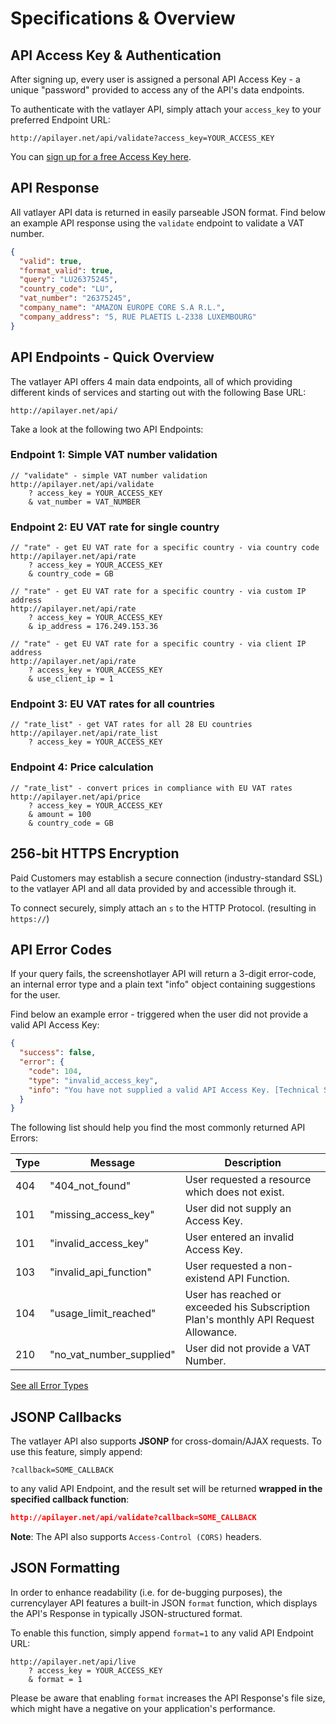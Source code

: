 # Specifications & Overview

## API Access Key & Authentication

After signing up, every user is assigned a personal API Access Key - a unique "password" provided to access any of the API's data endpoints.

To authenticate with the vatlayer API, simply attach your `access_key` to your preferred Endpoint URL:

```url
http://apilayer.net/api/validate?access_key=YOUR_ACCESS_KEY  
```

You can [sign up for a free Access Key here](https://vatlayer.com/product).

## API Response

All vatlayer API data is returned in easily parseable JSON format. Find below an example API response using the `validate` endpoint to validate a VAT number.

```json
{
  "valid": true,
  "format_valid": true,
  "query": "LU26375245",
  "country_code": "LU",
  "vat_number": "26375245",
  "company_name": "AMAZON EUROPE CORE S.A R.L.",
  "company_address": "5, RUE PLAETIS L-2338 LUXEMBOURG"
}       
```

## API Endpoints - Quick Overview

The vatlayer API offers 4 main data endpoints, all of which providing different kinds of services and starting out with the following Base URL:

```url
http://apilayer.net/api/
```

Take a look at the following two API Endpoints: 

### Endpoint 1: Simple VAT number validation

```url
// "validate" - simple VAT number validation
http://apilayer.net/api/validate
    ? access_key = YOUR_ACCESS_KEY
    & vat_number = VAT_NUMBER
```

### Endpoint 2: EU VAT rate for single country

```url
// "rate" - get EU VAT rate for a specific country - via country code  
http://apilayer.net/api/rate
    ? access_key = YOUR_ACCESS_KEY
    & country_code = GB
    
// "rate" - get EU VAT rate for a specific country - via custom IP address  
http://apilayer.net/api/rate
    ? access_key = YOUR_ACCESS_KEY
    & ip_address = 176.249.153.36
    
// "rate" - get EU VAT rate for a specific country - via client IP address  
http://apilayer.net/api/rate
    ? access_key = YOUR_ACCESS_KEY
    & use_client_ip = 1
```

### Endpoint 3: EU VAT rates for all countries

```url
// "rate_list" - get VAT rates for all 28 EU countries
http://apilayer.net/api/rate_list
    ? access_key = YOUR_ACCESS_KEY
```

### Endpoint 4: Price calculation

```url
// "rate_list" - convert prices in compliance with EU VAT rates
http://apilayer.net/api/price
    ? access_key = YOUR_ACCESS_KEY
    & amount = 100
    & country_code = GB
```

## 256-bit HTTPS Encryption

Paid Customers may establish a secure connection (industry-standard SSL) to the vatlayer API and all data provided by and accessible through it.

To connect securely, simply attach an `s` to the HTTP Protocol. (resulting in `https://`)


## API Error Codes

If your query fails, the screenshotlayer API will return a 3-digit error-code, an internal error type and a plain text "info" object containing suggestions for the user.

Find below an example error - triggered when the user did not provide a valid API Access Key:

```json
{
  "success": false,
  "error": {
    "code": 104,
    "type": "invalid_access_key",
    "info": "You have not supplied a valid API Access Key. [Technical Support: support@apilayer.net]"    
  }
}
```

The following list should help you find the most commonly returned API Errors:

| Type | Message  | Description |
|------------ |---------------| -----|
| 404 | "404_not_found" | User requested a resource which does not exist. |
| 101 | "missing_access_key" | User did not supply an Access Key. |
| 101 | "invalid_access_key" | User entered an invalid Access Key. |
| 103 | "invalid_api_function" | User requested a non-existend API Function. |
| 104 | "usage_limit_reached" | User has reached or exceeded his Subscription Plan's monthly API Request Allowance. |
| 210 | "no_vat_number_supplied" | User did not provide a VAT Number. |

[See all Error Types](https://vatlayer.com/documentation#error_codes)

## JSONP Callbacks

The vatlayer API also supports **JSONP** for cross-domain/AJAX requests. To use this feature, simply append:

`?callback=SOME_CALLBACK`

to any valid API Endpoint, and the result set will be returned **wrapped in the specified callback function**:

```json
http://apilayer.net/api/validate?callback=SOME_CALLBACK 
```

**Note**: The API also supports `Access-Control (CORS)` headers.

## JSON Formatting

In order to enhance readability (i.e. for de-bugging purposes), the currencylayer API features a built-in JSON `format` function, which displays the API's Response in typically JSON-structured format.

To enable this function, simply append `format=1` to any valid API Endpoint URL:

```
http://apilayer.net/api/live
    ? access_key = YOUR_ACCESS_KEY
    & format = 1      
```

Please be aware that enabling `format` increases the API Response's file size, which might have a negative on your application's performance.
